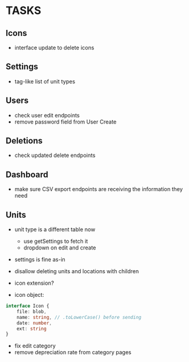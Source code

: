 # TASKS

## Icons
- interface update to delete icons

## Settings
- tag-like list of unit types

## Users
- check user edit endpoints
- remove password field from User Create

## Deletions
- check updated delete endpoints

## Dashboard
- make sure CSV export endpoints are receiving the information they need

## Units
- unit type is a different table now
    - use getSettings to fetch it
    - dropdown on edit and create
- settings is fine as-in
- disallow deleting units and locations with children

- icon extension?
- icon object:
```ts
interface Icon {
    file: blob,
    name: string, // .toLowerCase() before sending
    date: number,
    ext: string
}
```
- fix edit category
- remove depreciation rate from category pages